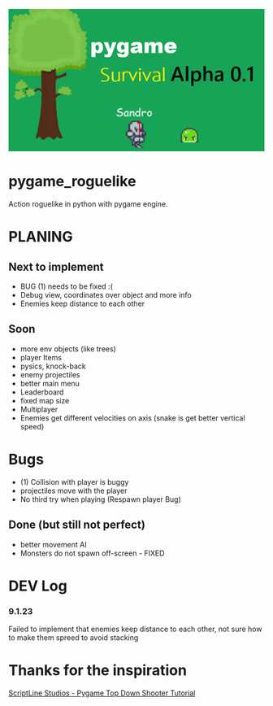 ![game](doc/game_img.png)

# pygame_roguelike
Action roguelike in python with pygame engine.


# PLANING

## Next to implement
- BUG (1) needs to be fixed :(
- Debug view, coordinates over object and more info
- Enemies keep distance to each other 


## Soon 
- more env objects (like trees)
- player Items
- pysics, knock-back
- enemy projectiles 
- better main menu 
- Leaderboard 
- fixed map size
- Multiplayer
- Enemies get different velocities on axis (snake is get better vertical speed)

# Bugs
- (1) Collision with player is buggy 
- projectiles move with the player
- No third try when playing (Respawn player Bug)


## Done (but still not perfect)
- better movement AI
- Monsters do not spawn off-screen - FIXED 

# DEV Log
### 9.1.23
Failed to implement that enemies keep distance to each other, not sure how to make them spreed to avoid stacking  

# Thanks for the inspiration
[ScriptLine Studios - Pygame Top Down Shooter Tutorial](https://youtu.be/sVbFS9qEl4Y)
